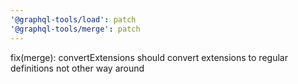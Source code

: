 ```yaml
---
'@graphql-tools/load': patch
'@graphql-tools/merge': patch
---
```


fix(merge): convertExtensions should convert extensions to regular definitions not other way around
